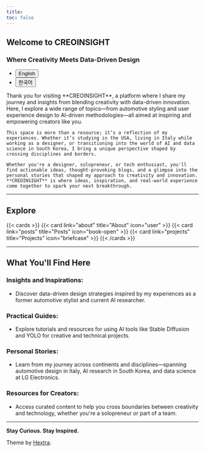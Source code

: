```yaml
---
title: 
toc: false
---
```


## Welcome to CREOINSIGHT

### Where Creativity Meets Data-Driven Design

<!-- Tab structure -->
<div>
  <ul class="tab-buttons">
    <li><button onclick="showTab('tab-en')">English</button></li>
    <li><button onclick="showTab('tab-kr')">한국어</button></li>
  </ul>

  <!-- Tab content -->
  <div id="tab-en" class="tab-content" style="display: block;">
    Thank you for visiting **CREOINSIGHT**, a platform where I share my journey and insights from blending creativity with data-driven innovation. Here, I explore a wide range of topics—from automotive styling and user experience design to AI-driven methodologies—all aimed at inspiring and empowering creators like you.

    This space is more than a resource; it’s a reflection of my experiences. Whether it’s studying in the USA, living in Italy while working as a designer, or transitioning into the world of AI and data science in South Korea, I bring a unique perspective shaped by crossing disciplines and borders.

    Whether you're a designer, solopreneur, or tech enthusiast, you'll find actionable ideas, thought-provoking blogs, and a glimpse into the personal stories that shaped my approach to creativity and innovation. **CREOINSIGHT** is where ideas, inspiration, and real-world experience come together to spark your next breakthrough.
  </div>

  <div id="tab-kr" class="tab-content" style="display: none;">
    CREOINSIGHT에 오신 것을 환영합니다!  
    이곳은 창의성과 데이터 기반 혁신을 결합한 제 개인적 여정을 공유하는 공간입니다. 저는 자동차 스타일링, 사용자 경험 디자인, AI 기반 방법론 등 다양한 주제를 탐구하며, 여러 비슷한 분야에서 일을 하는 분들에게 영감을 주고 힘을 실어주고자 합니다.

    이 플랫폼은 단순한 정보 제공을 넘어 저의 경험을 담고 있습니다. 미국에서의 학업, 이탈리아에서 디자이너로 활동하며 살았던 시간, 그리고 한국에서 AI와 데이터 과학 분야로의 전환 등, 경계를 넘나드는 저의 경험들이 더욱 창의적이고 세상과 사람을 관찰하는데에 대한 독특한 관점을 형성했습니다.

    CREOINSIGHT는 여러 분야의 디자이너, 솔로프리너, 데이터 사이언티스트 등 누구든지 이 블로그를 통해 실행 가능한 아이디어를 발굴하거나, 새로운 접근한 방식을 도출하며, 혹은 아주 개인적이지만 해외 유학 혹은 진학에 대한 여러 경험들을 공유받는 블로그가 되었으면 합니다.
  </div>
</div>

<!-- Add JavaScript to handle tab switching -->
<script>
  function showTab(tabId) {
    // Hide all tab contents
    var tabs = document.querySelectorAll('.tab-content');
    tabs.forEach(tab => tab.style.display = 'none');

    // Show the selected tab
    document.getElementById(tabId).style.display = 'block';
  }
</script>

---

## Explore
{{< cards >}}
  {{< card link="about" title="About" icon="user" >}}
  {{< card link="posts" title="Posts" icon="book-open" >}}
  {{< card link="projects" title="Projects" icon="briefcase" >}}
{{< /cards >}}

---

## What You'll Find Here

### Insights and Inspirations:
- Discover data-driven design strategies inspired by my experiences as a former automotive stylist and current AI researcher.

### Practical Guides:
- Explore tutorials and resources for using AI tools like Stable Diffusion and YOLO for creative and technical projects.

### Personal Stories:
- Learn from my journey across continents and disciplines—spanning automotive design in Italy, AI research in South Korea, and data science at LG Electronics.

### Resources for Creators:
- Access curated content to help you cross boundaries between creativity and technology, whether you're a solopreneur or part of a team.

---

**Stay Curious. Stay Inspired.**

Theme by [Hextra](https://imfing.github.io/hextra).
